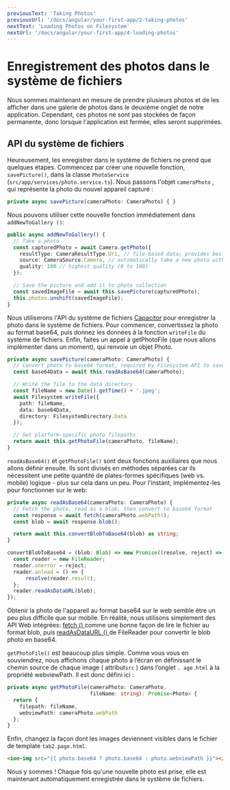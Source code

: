 ```yaml
---
previousText: 'Taking Photos'
previousUrl: '/docs/angular/your-first-app/2-taking-photos'
nextText: 'Loading Photos on Filesystem'
nextUrl: '/docs/angular/your-first-app/4-loading-photos'
---
```


# Enregistrement des photos dans le système de fichiers

Nous sommes maintenant en mesure de prendre plusieurs photos et de les afficher dans une galerie de photos dans le deuxième onglet de notre application. Cependant, ces photos ne sont pas stockées de façon permanente, donc lorsque l'application est fermée, elles seront supprimées.

## API du système de fichiers

Heureusement, les enregistrer dans le système de fichiers ne prend que quelques étapes. Commencez par créer une nouvelle fonction, `savePicture()`, dans la classe `PhotoService` (`src/app/services/photo.service.ts`). Nous passons l'objet `cameraPhoto` , qui représente la photo du nouvel appareil capturé :

```typescript
private async savePicture(cameraPhoto: CameraPhoto) { }
```

Nous pouvons utiliser cette nouvelle fonction immédiatement dans ` addNewToGallery () `:

```typescript
public async addNewToGallery() {
  // Take a photo
  const capturedPhoto = await Camera.getPhoto({
    resultType: CameraResultType.Uri, // file-based data; provides best performance
    source: CameraSource.Camera, // automatically take a new photo with the camera
    quality: 100 // highest quality (0 to 100)
  });

  // Save the picture and add it to photo collection
  const savedImageFile = await this.savePicture(capturedPhoto);
  this.photos.unshift(savedImageFile);
}
```

Nous utiliserons l'API du système de fichiers [Capacitor](https://capacitor.ionicframework.com/docs/apis/filesystem) pour enregistrer la photo dans le système de fichiers. Pour commencer, convertissez la photo au format base64, puis donnez les données à la fonction `writeFile` du système de fichiers. Enfin, faites un appel à getPhotoFile (que nous allons implémenter dans un moment), qui renvoie un objet Photo.

```typescript
private async savePicture(cameraPhoto: CameraPhoto) {
  // Convert photo to base64 format, required by Filesystem API to save
  const base64Data = await this.readAsBase64(cameraPhoto);

  // Write the file to the data directory
  const fileName = new Date().getTime() + '.jpeg';
  await Filesystem.writeFile({
    path: fileName,
    data: base64Data,
    directory: FilesystemDirectory.Data
  });

  // Get platform-specific photo filepaths
  return await this.getPhotoFile(cameraPhoto, fileName);
}
```

`readAsBase64()` et `getPhotoFile()` sont deux fonctions auxiliaires que nous allons définir ensuite. Ils sont divisés en méthodes séparées car ils nécessitent une petite quantité de plates-formes spécifiques (web vs. mobile) logique - plus sur cela dans un peu.  Pour l'instant, implémentez-les pour fonctionner sur le web:

```typescript
private async readAsBase64(cameraPhoto: CameraPhoto) {
  // Fetch the photo, read as a blob, then convert to base64 format
  const response = await fetch(cameraPhoto.webPath!);
  const blob = await response.blob();

  return await this.convertBlobToBase64(blob) as string;  
}

convertBlobToBase64 = (blob: Blob) => new Promise((resolve, reject) => {
  const reader = new FileReader;
  reader.onerror = reject;
  reader.onload = () => {
      resolve(reader.result);
  };
  reader.readAsDataURL(blob);
});
```

Obtenir la photo de l'appareil au format base64 sur le web semble être un peu plus difficile que sur mobile. En réalité, nous utilisons simplement des API Web intégrées: [ fetch () ](https://developer.mozilla.org/en-US/docs/Web/API/Fetch_API) comme une bonne façon de lire le fichier au format blob, puis [ readAsDataURL () ](https://developer.mozilla.org/en-US/docs/Web/API/FileReader/readAsDataURL) de FileReader pour convertir le blob photo en base64.

`getPhotoFile()` est beaucoup plus simple. Comme vous vous en souviendrez, nous affichons chaque photo à l’écran en définissant le chemin source de chaque image ( attribut`src` ) dans l’onglet `. age.html` à la propriété webviewPath. Il est donc défini ici :

```typescript
private async getPhotoFile(cameraPhoto: CameraPhoto, 
                           fileName: string): Promise<Photo> {
  return {
    filepath: fileName,
    webviewPath: cameraPhoto.webPath
  };
}
```

Enfin, changez la façon dont les images deviennent visibles dans le fichier de template `tab2.page.html`.
```html
<ion-img src="{{ photo.base64 ? photo.base64 : photo.webviewPath }}"></ion-img>
```

Nous y sommes ! Chaque fois qu'une nouvelle photo est prise, elle est maintenant automatiquement enregistrée dans le système de fichiers.
